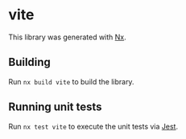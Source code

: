 # vite

This library was generated with [Nx](https://nx.dev).

## Building

Run `nx build vite` to build the library.

## Running unit tests

Run `nx test vite` to execute the unit tests via [Jest](https://jestjs.io).
